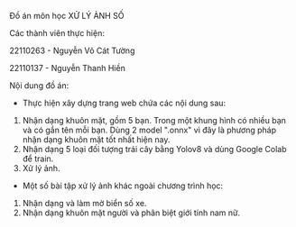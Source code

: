Đồ án môn học XỬ LÝ ẢNH SỐ

Các thành viên thực hiện:

22110263 - Nguyễn Võ Cát Tường

22110137 - Nguyễn Thanh Hiền

Nội dung đồ án: 
- Thực hiện xây dựng trang web chứa các nội dung sau:
1. Nhận dạng khuôn mặt, gồm 5 bạn. Trong một khung hình có nhiều bạn và có gắn tên mỗi bạn. Dùng 2 model ".onnx" vì đây là phương pháp nhận dạng khuôn mặt tốt nhất hiện nay.
2. Nhận dạng 5 loại đối tượng trái cây bằng Yolov8 và dùng Google Colab để train.
3. Xử lý ảnh.
- Một số bài tập xử lý ảnh khác ngoài chương trình học:
1. Nhận dạng và làm mờ biển số xe.
2. Nhận dạng khuôn mặt người và phân biệt giới tính nam nữ.
